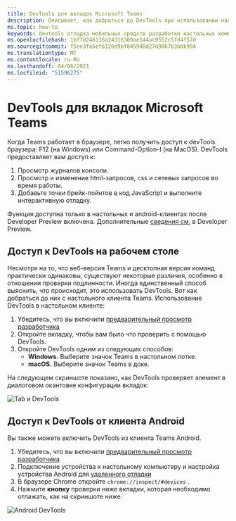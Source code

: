 ```yaml
---
title: DevTools для вкладок Microsoft Teams
description: Описывает, как добраться до DevTools при использовании настольного клиента Microsoft Teams
ms.topic: how-to
keywords: devtools отладка мобильных средств разработки настольных компьютеров chrome для настольных компьютеров
ms.openlocfilehash: 1bf7d246136a24316309ae144ac9552c5fd4f57d
ms.sourcegitcommit: f5ee3fa5ef6126d9bf845948d27d9067b3bbb994
ms.translationtype: MT
ms.contentlocale: ru-RU
ms.lasthandoff: 04/06/2021
ms.locfileid: "51596275"
---
```

# <a name="devtools-for-microsoft-teams-tabs"></a>DevTools для вкладок Microsoft Teams

Когда Teams работает в браузере, легко получить доступ к devTools браузера: F12 (на Windows) или Command-Option-I (на MacOS). DevTools предоставляет вам доступ к:

1. Просмотр журналов консоли.
1. Просмотр и изменение html-запросов, css и сетевых запросов во время работы.
1. Добавьте точки брейк-пойнтов в код JavaScript и выполните интерактивную отладку.

Функция доступна только в настольных и android-клиентах после Developer Preview включена. Дополнительные [сведения см.](~/resources/dev-preview/developer-preview-intro.md) в Developer Preview.

## <a name="accessing-devtools-in-the-desktop"></a>Доступ к DevTools на рабочем столе

Несмотря на то, что веб-версия Teams и десктопная версия команд практически одинаковы, существуют некоторые различия, особенно в отношении проверки подлинности. Иногда единственный способ выяснить, что происходит, это использовать DevTools. Вот как добраться до них с настольного клиента Teams. Использование DevTools в настольном клиенте:

1. Убедитесь, что вы включили [предварительный просмотр разработчика](~/resources/dev-preview/developer-preview-intro.md)
1. Откройте вкладку, чтобы вам было что проверить с помощью DevTools.
1. Откройте DevTools одним из следующих способов:
    * **Windows.** Выберите значок Teams в настольном лотке.
    * **macOS.** Выберите значок Teams в доке.

На следующем скриншоте показано, как DevTools проверяет элемент в диалоговом окантовке конфигурации вкладок:

![Tab и DevTools](~/assets/images/dev-preview/tab-and-devtools.png)

## <a name="accessing-devtools-from-an-android-client"></a>Доступ к DevTools от клиента Android

Вы также можете включить DevTools из клиента Teams Android.

1. Убедитесь, что вы включили [предварительный просмотр разработчика](~/resources/dev-preview/developer-preview-intro.md)
1. Подключение устройства к настольному компьютеру и настройка устройства Android для [удаленного отладки](https://developers.google.com/web/tools/chrome-devtools/remote-debugging/)
1. В браузере Chrome откройте `chrome://inspect/#devices` .
1. Нажмите **кнопку** проверки ниже вкладки, которая необходимо отлажать, как на скриншоте ниже.

![Android DevTools](~/assets/images/android-devtools.png)
